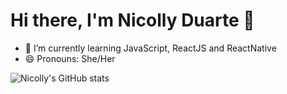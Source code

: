 # Hi there, I'm Nicolly Duarte 👋

- 🌱 I’m currently learning JavaScript, ReactJS and ReactNative
- 😄 Pronouns: She/Her

![Nicolly's GitHub stats](https://github-readme-stats.vercel.app/api?username=nicollyDuarte&show_icons=true&theme=radical)





<!--
[![Nicollys' Rocketseat Profile]()]()

https://shields.io/category/social

![Nicolly's GitHub stats](https://github-readme-stats.vercel.app/api?username=nicollyDuarte&show_icons=true&theme=radical)

- 🔭 I’m currently working on ...
- 👯 I’m looking to collaborate on ...
- - 🤔 I’m looking for help with starting my TI career
- 💬 Ask me about ...
- 📫 How to reach me: ...
- ⚡ Fun fact: ...
-->
